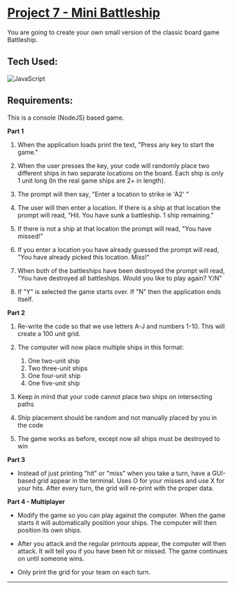 # [Project 7 - Mini Battleship](https://github.com/mikesz88/nodeCalcFinal)

You are going to create your own small version of the classic board game Battleship.

## Tech Used:
![JavaScript](https://camo.githubusercontent.com/93c855ae825c1757f3426f05a05f4949d3b786c5b22d0edb53143a9e8f8499f6/68747470733a2f2f696d672e736869656c64732e696f2f62616467652f4a6176615363726970742d3332333333303f7374796c653d666f722d7468652d6261646765266c6f676f3d6a617661736372697074266c6f676f436f6c6f723d463744463145)

## Requirements: 
This is a console (NodeJS) based game.

**Part 1**

1. When the application loads print the text, "Press any key to start the game."

2. When the user presses the key, your code will randomly place two different ships in two separate locations on the board. Each ship is only 1 unit long (In the real game ships are 2+ in length).

3. The prompt will then say, "Enter a location to strike ie 'A2' "

4. The user will then enter a location. If there is a ship at that location the prompt will read, "Hit. You have sunk a battleship. 1 ship remaining."

5. If there is not a ship at that location the prompt will read, "You have missed!"

6. If you enter a location you have already guessed the prompt will read, "You have already picked this location. Miss!"

7. When both of the battleships have been destroyed the prompt will read, "You have destroyed all battleships. Would you like to play again? Y/N"

8. If "Y" is selected the game starts over. If "N" then the application ends itself.

**Part 2**

1. Re-write the code so that we use letters A-J and numbers 1-10. This will create a 100 unit grid.

2. The computer will now place multiple ships in this format:
   
   1. One two-unit ship
   2. Two three-unit ships
   3. One four-unit ship
   4. One five-unit ship

3. Keep in mind that your code cannot place two ships on intersecting paths

4. Ship placement should be random and not manually placed by you in the code

5. The game works as before, except now all ships must be destroyed to win

**Part 3**

* Instead of just printing "hit" or "miss" when you take a turn, have a GUI-based grid appear in the terminal. Uses O for your misses and use X for your hits. After every turn, the grid will re-print with the proper data.

**Part 4 - Multiplayer**

* Modify the game so you can play against the computer. When the game starts it will automatically position your ships. The computer will then position its own ships.

* After you attack and the regular printouts appear, the computer will then attack. It will tell you if you have been hit or missed. The game continues on until someone wins.

* Only print the grid for your team on each turn.


<hr>



